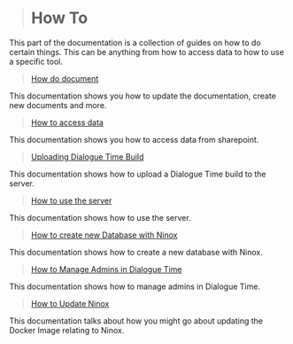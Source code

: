 > # How To

This part of the documentation is a collection of guides on how to do certain things. This can be anything from how to access data to how to use a specific tool.

> [How do document](HowTo/documentation.md)

This documentation shows you how to update the documentation, create new documents and more.

> [How to access data](HowTo/access_data.md)

This documentation shows you how to access data from sharepoint.

> [Uploading Dialogue Time Build](HowTo/upload_build.md)

This documentation shows how to upload a Dialogue Time build to the server.

> [How to use the server](Product_documentations/dialogue_time/Getting_started/README?id=ssh)

This documentation shows how to use the server.

> [How to create new Database with Ninox](Product_documentations/ninox/creating_database)

This documentation shows how to create a new database with Ninox.

> [How to Manage Admins in Dialogue Time](Product_documentations/dialogue_time/admins.md)

This documentation shows how to manage admins in Dialogue Time.

> [How to Update Ninox](HowTo/update_docker_img.md)

This documentation talks about how you might go about updating the Docker Image relating to Ninox.
